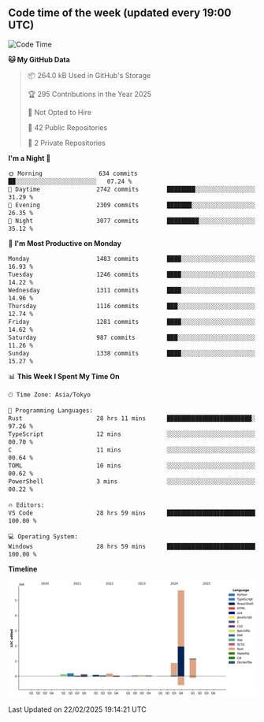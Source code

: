 ## Code time of the week (updated every 19:00 UTC)

<!--START_SECTION:waka-->
![Code Time](http://img.shields.io/badge/Code%20Time-4%2C325%20hrs%2058%20mins-blue)

**🐱 My GitHub Data** 

> 📦 264.0 kB Used in GitHub's Storage 
 > 
> 🏆 295 Contributions in the Year 2025
 > 
> 🚫 Not Opted to Hire
 > 
> 📜 42 Public Repositories 
 > 
> 🔑 2 Private Repositories 
 > 
**I'm a Night 🦉** 

```text
🌞 Morning                634 commits         ██░░░░░░░░░░░░░░░░░░░░░░░   07.24 % 
🌆 Daytime                2742 commits        ████████░░░░░░░░░░░░░░░░░   31.29 % 
🌃 Evening                2309 commits        ███████░░░░░░░░░░░░░░░░░░   26.35 % 
🌙 Night                  3077 commits        █████████░░░░░░░░░░░░░░░░   35.12 % 
```
📅 **I'm Most Productive on Monday** 

```text
Monday                   1483 commits        ████░░░░░░░░░░░░░░░░░░░░░   16.93 % 
Tuesday                  1246 commits        ████░░░░░░░░░░░░░░░░░░░░░   14.22 % 
Wednesday                1311 commits        ████░░░░░░░░░░░░░░░░░░░░░   14.96 % 
Thursday                 1116 commits        ███░░░░░░░░░░░░░░░░░░░░░░   12.74 % 
Friday                   1281 commits        ████░░░░░░░░░░░░░░░░░░░░░   14.62 % 
Saturday                 987 commits         ███░░░░░░░░░░░░░░░░░░░░░░   11.26 % 
Sunday                   1338 commits        ████░░░░░░░░░░░░░░░░░░░░░   15.27 % 
```


📊 **This Week I Spent My Time On** 

```text
🕑︎ Time Zone: Asia/Tokyo

💬 Programming Languages: 
Rust                     28 hrs 11 mins      ████████████████████████░   97.26 % 
TypeScript               12 mins             ░░░░░░░░░░░░░░░░░░░░░░░░░   00.70 % 
C                        11 mins             ░░░░░░░░░░░░░░░░░░░░░░░░░   00.64 % 
TOML                     10 mins             ░░░░░░░░░░░░░░░░░░░░░░░░░   00.62 % 
PowerShell               3 mins              ░░░░░░░░░░░░░░░░░░░░░░░░░   00.22 % 

🔥 Editors: 
VS Code                  28 hrs 59 mins      █████████████████████████   100.00 % 

💻 Operating System: 
Windows                  28 hrs 59 mins      █████████████████████████   100.00 % 
```

**Timeline**

![Lines of Code chart](https://raw.githubusercontent.com/SARDONYX-sard/SARDONYX-sard/main/assets/bar_graph.png)


 Last Updated on 22/02/2025 19:14:21 UTC
<!--END_SECTION:waka-->